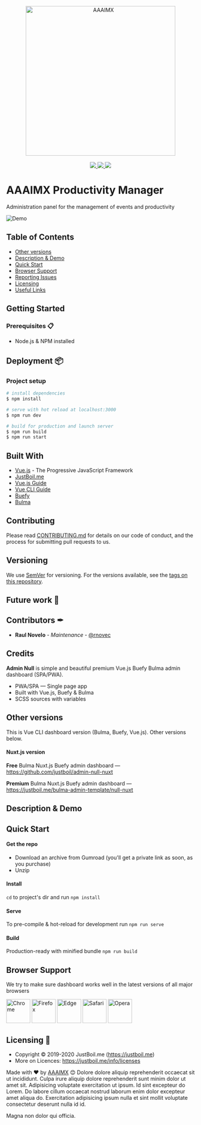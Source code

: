 <!-- init organization banner -->
<p align="center">
    <img src="https://www.aaaimx.org/img/other/aaaimx-ist.png" width="400" alt="AAAIMX"><br><br>
    <a href="https://www.aaaimx.org/" target="_blank">
        <img src="https://img.shields.io/badge/website-AAAI%20Student%20Chapter%20M%C3%A9xico-yellow">
    </a>
    <a href="https://web.facebook.com/aaaimx/" target="_blank">
        <img src="https://img.shields.io/badge/follow%20us-%40aaaimx-blue">
    </a>
    <a href="https://www.paypal.me/aaaimx" target="_blank">
        <img src="https://img.shields.io/badge/donate-support%20us-green">
    </a>
</p>
<!-- end banner -->

# AAAIMX Productivity Manager 
Administration panel for the management of events and productivity

![Demo](demo.gif)
## Table of Contents

* [Other versions](#other-versions)
* [Description & Demo](#description--demo)
* [Quick Start](#quick-start)
* [Browser Support](#browser-support)
* [Reporting Issues](#reporting-issues)
* [Licensing](#licensing)
* [Useful Links](#useful-links)
## Getting Started

### Prerequisites 📋

- Node.js & NPM installed

## Deployment 📦

### Project setup

```bash
# install dependencies
$ npm install

# serve with hot reload at localhost:3000
$ npm run dev

# build for production and launch server
$ npm run build
$ npm run start

```

## Built With

- [Vue.js](https://vuejs.org/) - The Progressive JavaScript Framework
- [JustBoil.me](https://justboil.me)
- [Vue.js Guide](https://vuejs.org/v2/guide/)
- [Vue CLI Guide](https://cli.vuejs.org/guide/)
- [Buefy](https://buefy.org)
- [Bulma](https://bulma.io)

## Contributing

Please read [CONTRIBUTING.md](https://www.aaaimx.org/cod) for details on our code of conduct, and the process for submitting pull requests to us.

## Versioning

We use [SemVer](http://semver.org/) for versioning. For the versions available, see the [tags on this repository](https://github.com/your/project/tags).

## Future work 🚀

## Contributors ✒

- **Raul Novelo** - _Maintenance_ - [@rnovec](https://github.com/rnovec)

## Credits

**Admin Null** is simple and beautiful premium Vue.js Buefy Bulma admin dashboard (SPA/PWA).

* PWA/SPA — Single page app
* Built with Vue.js, Buefy & Bulma
* SCSS sources with variables


## Other versions

This is Vue CLI dashboard version (Bulma, Buefy, Vue.js). Other versions below.

#### Nuxt.js version

**Free** Bulma Nuxt.js Buefy admin dashboard — https://github.com/justboil/admin-null-nuxt

**Premium** Bulma Nuxt.js Buefy admin dashboard — https://justboil.me/bulma-admin-template/null-nuxt

## Description & Demo

## Quick Start

#### Get the repo

* Download an archive from Gumroad (you'll get a private link as soon, as you purchase)
* Unzip

#### Install

`cd` to project's dir and run `npm install` 

#### Serve

To pre-compile & hot-reload for development run `npm run serve`

#### Build

Production-ready with minified bundle `npm run build`

## Browser Support

We try to make sure dashboard works well in the latest versions of all major browsers

<img src="https://justboil.me/images/browsers-svg/chrome.svg" width="64" height="64" alt="Chrome"> <img src="https://justboil.me/images/browsers-svg/firefox.svg" width="64" height="64" alt="Firefox"> <img src="https://justboil.me/images/browsers-svg/edge.svg" width="64" height="64" alt="Edge"> <img src="https://justboil.me/images/browsers-svg/safari.svg" width="64" height="64" alt="Safari"> <img src="https://justboil.me/images/browsers-svg/opera.svg" width="64" height="64" alt="Opera">

## Licensing 📄 

- Copyright &copy; 2019-2020 JustBoil.me (https://justboil.me)
- More on Licences: https://justboil.me/info/licenses

Made with ❤️ by [AAAIMX](https://github.com/aaaimx) 😊
 Dolore dolore aliquip reprehenderit occaecat sit ut incididunt. Culpa irure aliquip dolore reprehenderit sunt minim dolor ut amet sit. Adipisicing voluptate exercitation ut ipsum. Id sint excepteur do Lorem. Do labore cillum occaecat nostrud laborum enim dolor excepteur amet aliqua do. Exercitation adipisicing ipsum nulla et sint mollit voluptate consectetur deserunt nulla id id.

Magna non dolor qui officia.
